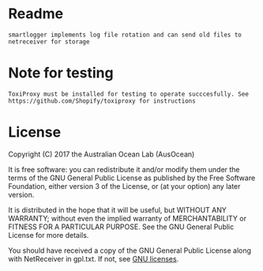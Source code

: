 # Readme
	smartlogger implements log file rotation and can send old files to netreceiver for storage
	
# Note for testing
	ToxiProxy must be installed for testing to operate succcesfully. See https://github.com/Shopify/toxiproxy for instructions

# License

Copyright (C) 2017 the Australian Ocean Lab (AusOcean)

It is free software: you can redistribute it and/or modify them
under the terms of the GNU General Public License as published by the
Free Software Foundation, either version 3 of the License, or (at your
option) any later version.

It is distributed in the hope that it will be useful, but WITHOUT
ANY WARRANTY; without even the implied warranty of MERCHANTABILITY or
FITNESS FOR A PARTICULAR PURPOSE. See the GNU General Public License
for more details.

You should have received a copy of the GNU General Public License
along with NetReceiver in gpl.txt.  If not, see [GNU licenses](http://www.gnu.org/licenses).


